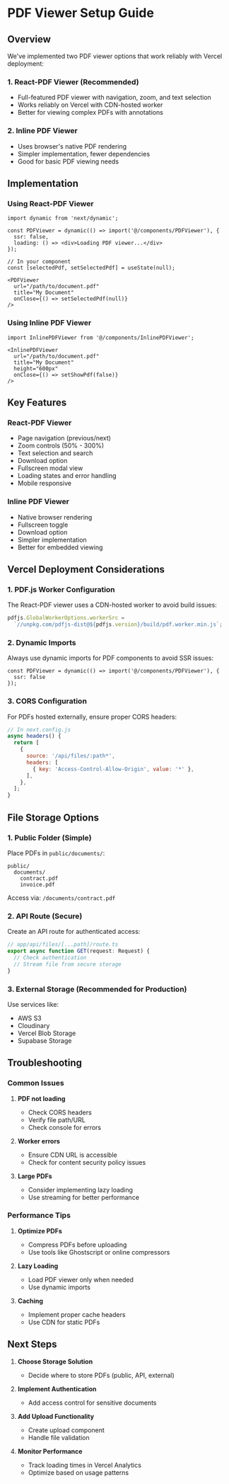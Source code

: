 # PDF Viewer Setup Guide

## Overview
We've implemented two PDF viewer options that work reliably with Vercel deployment:

### 1. React-PDF Viewer (Recommended)
- Full-featured PDF viewer with navigation, zoom, and text selection
- Works reliably on Vercel with CDN-hosted worker
- Better for viewing complex PDFs with annotations

### 2. Inline PDF Viewer
- Uses browser's native PDF rendering
- Simpler implementation, fewer dependencies
- Good for basic PDF viewing needs

## Implementation

### Using React-PDF Viewer

```tsx
import dynamic from 'next/dynamic';

const PDFViewer = dynamic(() => import('@/components/PDFViewer'), {
  ssr: false,
  loading: () => <div>Loading PDF viewer...</div>
});

// In your component
const [selectedPdf, setSelectedPdf] = useState(null);

<PDFViewer
  url="/path/to/document.pdf"
  title="My Document"
  onClose={() => setSelectedPdf(null)}
/>
```

### Using Inline PDF Viewer

```tsx
import InlinePDFViewer from '@/components/InlinePDFViewer';

<InlinePDFViewer
  url="/path/to/document.pdf"
  title="My Document"
  height="600px"
  onClose={() => setShowPdf(false)}
/>
```

## Key Features

### React-PDF Viewer
- Page navigation (previous/next)
- Zoom controls (50% - 300%)
- Text selection and search
- Download option
- Fullscreen modal view
- Loading states and error handling
- Mobile responsive

### Inline PDF Viewer
- Native browser rendering
- Fullscreen toggle
- Download option
- Simpler implementation
- Better for embedded viewing

## Vercel Deployment Considerations

### 1. PDF.js Worker Configuration
The React-PDF viewer uses a CDN-hosted worker to avoid build issues:
```javascript
pdfjs.GlobalWorkerOptions.workerSrc = 
  `//unpkg.com/pdfjs-dist@${pdfjs.version}/build/pdf.worker.min.js`;
```

### 2. Dynamic Imports
Always use dynamic imports for PDF components to avoid SSR issues:
```tsx
const PDFViewer = dynamic(() => import('@/components/PDFViewer'), {
  ssr: false
});
```

### 3. CORS Configuration
For PDFs hosted externally, ensure proper CORS headers:
```javascript
// In next.config.js
async headers() {
  return [
    {
      source: '/api/files/:path*',
      headers: [
        { key: 'Access-Control-Allow-Origin', value: '*' },
      ],
    },
  ];
}
```

## File Storage Options

### 1. Public Folder (Simple)
Place PDFs in `public/documents/`:
```
public/
  documents/
    contract.pdf
    invoice.pdf
```
Access via: `/documents/contract.pdf`

### 2. API Route (Secure)
Create an API route for authenticated access:
```typescript
// app/api/files/[...path]/route.ts
export async function GET(request: Request) {
  // Check authentication
  // Stream file from secure storage
}
```

### 3. External Storage (Recommended for Production)
Use services like:
- AWS S3
- Cloudinary
- Vercel Blob Storage
- Supabase Storage

## Troubleshooting

### Common Issues

1. **PDF not loading**
   - Check CORS headers
   - Verify file path/URL
   - Check console for errors

2. **Worker errors**
   - Ensure CDN URL is accessible
   - Check for content security policy issues

3. **Large PDFs**
   - Consider implementing lazy loading
   - Use streaming for better performance

### Performance Tips

1. **Optimize PDFs**
   - Compress PDFs before uploading
   - Use tools like Ghostscript or online compressors

2. **Lazy Loading**
   - Load PDF viewer only when needed
   - Use dynamic imports

3. **Caching**
   - Implement proper cache headers
   - Use CDN for static PDFs

## Next Steps

1. **Choose Storage Solution**
   - Decide where to store PDFs (public, API, external)

2. **Implement Authentication**
   - Add access control for sensitive documents

3. **Add Upload Functionality**
   - Create upload component
   - Handle file validation

4. **Monitor Performance**
   - Track loading times in Vercel Analytics
   - Optimize based on usage patterns